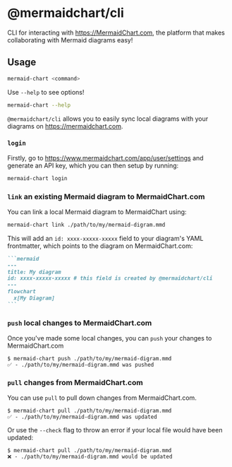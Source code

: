 # @mermaidchart/cli

CLI for interacting with https://MermaidChart.com, the platform that makes collaborating with Mermaid diagrams easy!

## Usage

```bash
mermaid-chart <command>
```

Use `--help` to see options!

```bash
mermaid-chart --help
```

`@mermaidchart/cli` allows you to easily sync local diagrams with your diagrams
on https://mermaidchart.com.

### `login`

Firstly, go to https://www.mermaidchart.com/app/user/settings and generate an
API key, which you can then setup by running:

```bash
mermaid-chart login
```

### `link` an existing Mermaid diagram to MermaidChart.com

You can link a local Mermaid diagram to MermaidChart using:

```bash
mermaid-chart link ./path/to/my/mermaid-digram.mmd
```

This will add an `id: xxxx-xxxxx-xxxxx` field to your diagram's YAML frontmatter,
which points to the diagram on MermaidChart.com:

````markdown
```mermaid
---
title: My diagram
id: xxxx-xxxxx-xxxxx # this field is created by @mermaidchart/cli
---
flowchart
  x[My Diagram]
```
````

### `push` local changes to MermaidChart.com

Once you've made some local changes, you can `push` your changes to MermaidChart.com

```console
$ mermaid-chart push ./path/to/my/mermaid-digram.mmd
✅ - ./path/to/my/mermaid-digram.mmd was pushed
```

### `pull` changes from MermaidChart.com

You can use `pull` to pull down changes from MermaidChart.com.

```console
$ mermaid-chart pull ./path/to/my/mermaid-digram.mmd
✅ - ./path/to/my/mermaid-digram.mmd was updated
```

Or use the `--check` flag to throw an error if your local file would have been
updated:

```console
$ mermaid-chart pull ./path/to/my/mermaid-digram.mmd
❌ - ./path/to/my/mermaid-digram.mmd would be updated
```

